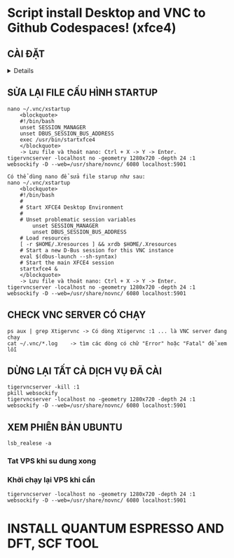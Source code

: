 # Script install Desktop and VNC to Github Codespaces! (xfce4)
## CÀI ĐẶT
<details>
#!/bin/bash

# --- Phần 1: Cài đặt các gói cần thiết ---
echo "--- Dang cap nhat he thong va cai dat cac goi can thiet... ---"
sudo apt-get update -y
sudo apt-get install -y xfce4 xfce4-goodies dbus-x11 tigervnc-standalone-server novnc websockify

# --- Phần 2: Cấu hình VNC Server ---
echo "--- Dang cau hinh VNC Server... ---"
# Tạo thư mục cấu hình VNC nếu chưa có
mkdir -p ~/.vnc

# Thiết lập mật khẩu VNC
echo "--- Vui long nhap mat khau VNC (it nhat 6 ky tu). Ban se khong thay ky tu khi go. ---"
tigervncpasswd

# Tạo file cấu hình xstartup để khởi động XFCE4
cat <<EOF > ~/.vnc/xstartup
#!/bin/bash
unset SESSION_MANAGER
unset DBUS_SESSION_BUS_ADDRESS
exec /usr/bin/startxfce4

# Cấp quyền thực thi cho file xstartup
chmod +x ~/.vnc/xstartup

# --- Phần 3: Khởi động VNC và Web Server ---
echo "--- Dang khoi dong VNC Server... ---"
# Dọn dẹp các phiên VNC cũ nếu có
tigervncserver -kill :1 >/dev/null 2>&1 || true
# Khởi động phiên VNC mới trên màn hình :1 (cổng 5901)
tigervncserver -localhost no -geometry 1280x720 -depth 24 :1

echo "--- Dang khoi dong Web Interface (noVNC)... ---"
# Khởi động websockify để kết nối trình duyệt với VNC
# Lắng nghe trên cổng 6080 và chuyển tiếp tới cổng VNC 5901
websockify -D --web=/usr/share/novnc/ 6080 localhost:5901

echo "--- KHOI TAO HOAN TAT! ---"
echo "--- Cua so 'PORTS' se tu dong mo ra. Hay chuyen trang thai cua cong 6080 sang Public (Bieu tuong hinh trai dat)."
echo "--- Sau do, nhan vao bieu tuong 'Mo trong Trinh duyet' (Hinh vuong co mui ten) de truy cap VPS."
</details>
  
## SỬA LẠI FILE CẤU HÌNH STARTUP  
	nano ~/.vnc/xstartup
 		<blockquote>
		#!/bin/bash
		unset SESSION_MANAGER
		unset DBUS_SESSION_BUS_ADDRESS
		exec /usr/bin/startxfce4
  		</blockquote>
		-> Lưu file và thoát nano: Ctrl + X -> Y -> Enter.
 	tigervncserver -localhost no -geometry 1280x720 -depth 24 :1
 	websockify -D --web=/usr/share/novnc/ 6080 localhost:5901 

 	Có thể dùng nano để sửa file starup như sau:
  	nano ~/.vnc/xstartup
   		<blockquote>
 		#!/bin/bash
		#
		# Start XFCE4 Desktop Environment
		#
		# Unset problematic session variables
			unset SESSION_MANAGER
			unset DBUS_SESSION_BUS_ADDRESS
		# Load resources
		[ -r $HOME/.Xresources ] && xrdb $HOME/.Xresources
		# Start a new D-Bus session for this VNC instance
		eval $(dbus-launch --sh-syntax)
		# Start the main XFCE4 session
		startxfce4 &
  		</blockquote>
		-> Lưu file và thoát nano: Ctrl + X -> Y -> Enter.
  	tigervncserver -localhost no -geometry 1280x720 -depth 24 :1
 	websockify -D --web=/usr/share/novnc/ 6080 localhost:5901

## CHECK VNC SERVER CÓ CHẠY
  	ps aux | grep Xtigervnc	-> Có dòng Xtigervnc :1 ... là VNC server đang chạy
   	cat ~/.vnc/*.log	-> tìm các dòng có chữ "Error" hoặc "Fatal" để xem lỗi
	
## DỪNG LẠI TẤT CẢ DỊCH VỤ ĐÃ CÀI
	tigervncserver -kill :1
	pkill websockify
	tigervncserver -localhost no -geometry 1280x720 -depth 24 :1
 	websockify -D --web=/usr/share/novnc/ 6080 localhost:5901
  
## XEM PHIÊN BẢN UBUNTU
	lsb_realese -a
 
### Tat VPS khi su dung xong

### Khởi chạy lại VPS khi cần
	tigervncserver -localhost no -geometry 1280x720 -depth 24 :1
 	websockify -D --web=/usr/share/novnc/ 6080 localhost:5901
  
# INSTALL QUANTUM ESPRESSO AND DFT, SCF TOOL






